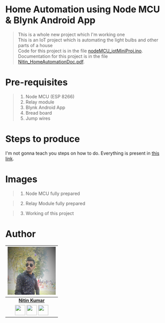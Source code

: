 # Home Automation using Node MCU & Blynk Android App

> This is a whole new project which I'm working one  
> This is an IoT project which is automating the light bulbs and other parts of a house  
> Code for this project is in the file [nodeMCU_iotMiniProj.ino](https://github.com/nitinkumar30/home-automation/blob/main/nodeMCU_iotMiniProj.ino).  
> Documentation for this project is in the file [Nitin_HomeAutomationDoc.pdf](https://github.com/nitinkumar30/home-automation/blob/main/Nitin_HomeAutomationDoc.pdf).  


# Pre-requisites

> 1. Node MCU (ESP 8266)
> 2. Relay module
> 3. Blynk Android App
> 4. Bread board
> 5. Jump wires


# Steps to produce

I'm not gonna teach you steps on how to do. Everything is present in [this link](https://srituhobby.com/how-to-make-a-home-automation-system-using-the-nodemcu-esp8266-board-and-the-new-blynk-app/).


# Images

> 1. Node MCU fully prepared


> 2. Relay Module fully prepared


> 3. Working of this project



# Author


|                                                                                                                                                                                                         <a href="https://nitin-kr.onrender.com/"><img src="https://github.com/nitinkumar30/nitscv/blob/main/image/nitin-1.jpg" width="150px " height="150px" /></a>                                                                                                                                                                                                          |
|:----------------------------------------------------------------------------------------------------------------------------------------------------------------------------------------------------------------------------------------------------------------------------------------------------------------------------------------------------------------------------------------------------------------------------------------------------------------------------------------------------------------------------------------------------------------------------------:|
|                                                                                                                                                                                                                                                                 **[Nitin Kumar](https://nitin-kr.onrender.com/)**                                                                                                                                                                                                                                                                  |
| <a href="https://twitter.com/nitinkumar30"><img src="https://raw.githubusercontent.com/vinitshahdeo/Water-Monitoring-System/master/assets/twitter.png" width="32px" height="32px"></a> <a href="https://www.facebook.com/b1AcK6AG16"><img src="https://raw.githubusercontent.com/vinitshahdeo/Water-Monitoring-System/master/assets/facebook.png" width="32px" height="32px"></a> <a href="https://www.linkedin.com/in/nitin30kumar/"><img src="https://raw.githubusercontent.com/vinitshahdeo/Water-Monitoring-System/master/assets/linkedin.png" width="32px" height="32px"></a> |


